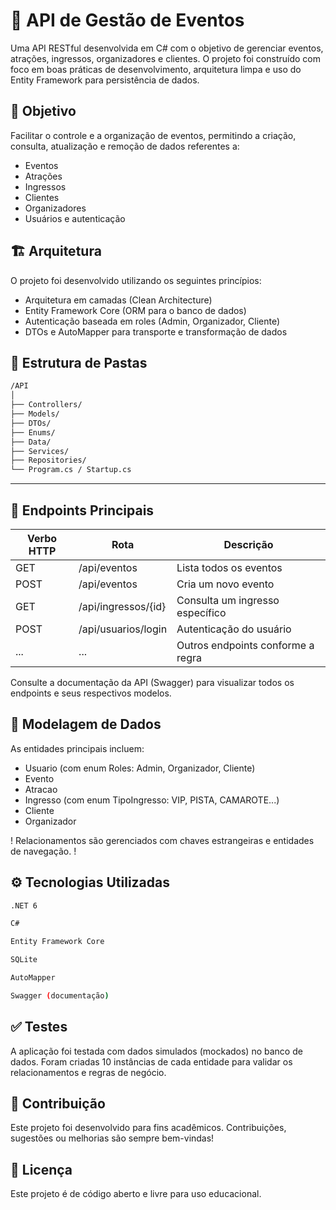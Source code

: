 # 🎫 API de Gestão de Eventos
Uma API RESTful desenvolvida em C# com o objetivo de gerenciar eventos, atrações, ingressos, organizadores e clientes. O projeto foi construído com foco em boas práticas de desenvolvimento, arquitetura limpa e uso do Entity Framework para persistência de dados.

## 📌 Objetivo
Facilitar o controle e a organização de eventos, permitindo a criação, consulta, atualização e remoção de dados referentes a:

- Eventos
- Atrações
- Ingressos
- Clientes
- Organizadores
- Usuários e autenticação

## 🏗️ Arquitetura
O projeto foi desenvolvido utilizando os seguintes princípios:

- Arquitetura em camadas (Clean Architecture)
- Entity Framework Core (ORM para o banco de dados)
- Autenticação baseada em roles (Admin, Organizador, Cliente)
- DTOs e AutoMapper para transporte e transformação de dados

## 📁 Estrutura de Pastas

``` bash
/API
│
├── Controllers/
├── Models/
├── DTOs/
├── Enums/
├── Data/
├── Services/
├── Repositories/
└── Program.cs / Startup.cs
```
---

## 🔗 Endpoints Principais

| Verbo HTTP | Rota                   | Descrição                         |
|------------|------------------------|-----------------------------------|
| GET        | /api/eventos           | Lista todos os eventos            |
| POST       | /api/eventos           | Cria um novo evento               |
| GET        | /api/ingressos/{id}    | Consulta um ingresso específico   |
| POST       | /api/usuarios/login    | Autenticação do usuário           |
| ...        | ...                    | Outros endpoints conforme a regra |

Consulte a documentação da API (Swagger) para visualizar todos os endpoints e seus respectivos modelos.

## 🧠 Modelagem de Dados
As entidades principais incluem:

- Usuario (com enum Roles: Admin, Organizador, Cliente)
- Evento
- Atracao
- Ingresso (com enum TipoIngresso: VIP, PISTA, CAMAROTE...)
- Cliente
- Organizador

! Relacionamentos são gerenciados com chaves estrangeiras e entidades de navegação. !

## ⚙️ Tecnologias Utilizadas

``` bash
.NET 6
```

``` bash
C#
```

``` bash
Entity Framework Core
```

``` bash
SQLite
```

``` bash
AutoMapper
```

``` bash
Swagger (documentação)
```

## ✅ Testes
A aplicação foi testada com dados simulados (mockados) no banco de dados. Foram criadas 10 instâncias de cada entidade para validar os relacionamentos e regras de negócio.

## 📝 Contribuição
Este projeto foi desenvolvido para fins acadêmicos. Contribuições, sugestões ou melhorias são sempre bem-vindas!

## 📄 Licença
Este projeto é de código aberto e livre para uso educacional.